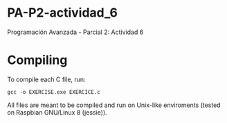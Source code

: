 # PA-P2-actividad_6
Programación Avanzada - Parcial 2: Actividad 6

# Compiling

To compile each C file, run:

```
gcc -o EXERCISE.exe EXERCICE.c
```

All files are meant to be compiled and run on Unix-like enviroments (tested on
Raspbian GNU/Linux 8 (jessie)).

